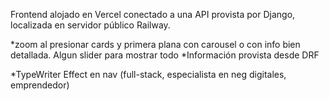 Frontend alojado en Vercel conectado a una API provista por Django, localizada en servidor público Railway.

*zoom al presionar cards y primera plana con carousel o con info bien detallada. Algun slider para mostrar todo
*Información provista desde DRF

*TypeWriter Effect en nav (full-stack, especialista en neg digitales, emprendedor)
